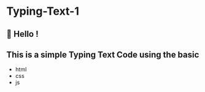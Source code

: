 # Typing-Text-1
## 👋 Hello ! 
## This is a simple <b>Typing Text</b> Code using the basic 
  + html
  + css
  + js
